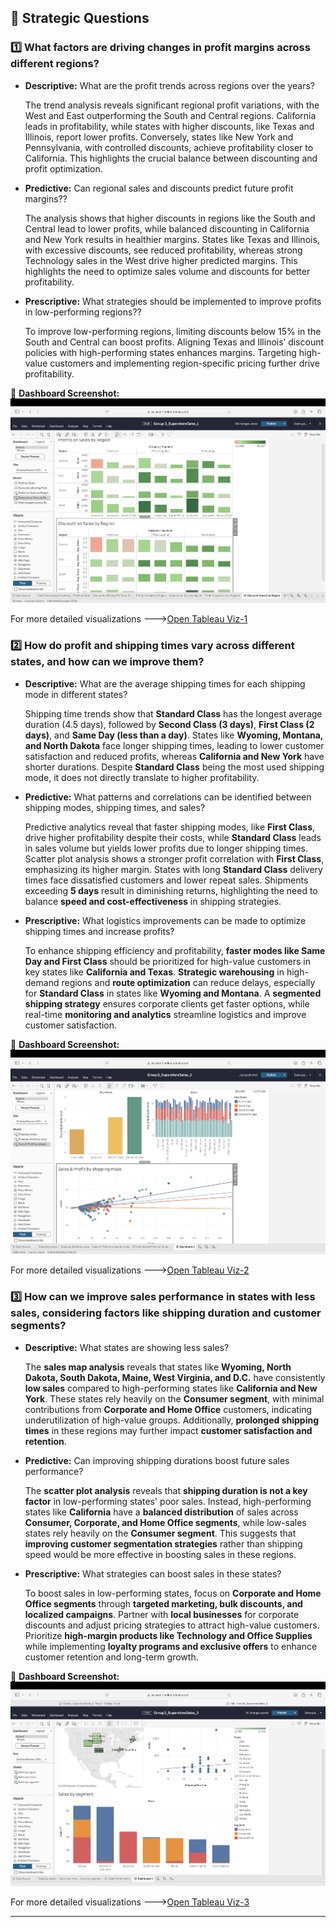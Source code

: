 ## 📌 Strategic Questions 
### **1️⃣  What factors are driving changes in profit margins across different regions?**
   - **Descriptive:** What are the profit trends across regions over the years?
     
        The trend analysis reveals significant regional profit variations, with the West and East outperforming the South and Central regions. California leads in profitability, while states with higher discounts, like Texas and Illinois, report lower profits. Conversely, states like New York and Pennsylvania, with controlled discounts, achieve profitability closer to California. This highlights the crucial balance between discounting and profit optimization. 
   - **Predictive:** Can regional sales and discounts predict future profit margins??

      The analysis shows that higher discounts in regions like the South and Central lead to lower profits, while balanced discounting in California and New York results in healthier margins. States like Texas and Illinois, with excessive discounts, see reduced profitability, whereas strong Technology sales in the West drive higher predicted margins. This highlights the need to optimize sales volume and discounts for better profitability.
   - **Prescriptive:** What strategies should be implemented to improve profits in low-performing regions??

     To improve low-performing regions, limiting discounts below 15% in the South and Central can boost profits. Aligning Texas and Illinois’ discount policies with high-performing states enhances margins. Targeting high-value customers and implementing region-specific pricing further drive profitability.

🔹 **Dashboard Screenshot:**  
![Dashboard](Visualizations/question1_dashboard.png)  

For more detailed visualizations --->[Open Tableau Viz-1](Visualizations/Question-1.twbx)

### **2️⃣ 	How do profit and shipping times vary across different states, and how can we improve them?**
   - **Descriptive:** What are the average shipping times for each shipping mode in different states?

      Shipping time trends show that **Standard Class** has the longest average duration (4.5 days), followed by **Second Class (3 days)**, **First Class (2 days)**, and **Same Day (less than a day)**. States like **Wyoming, Montana, and North Dakota** face longer shipping times, leading to lower customer satisfaction and reduced profits, whereas **California and New York** have shorter durations. Despite **Standard Class** being the most used shipping mode, it does not directly translate to higher profitability.
   - **Predictive:** What patterns and correlations can be identified between shipping modes, shipping times, and sales?

     Predictive analytics reveal that faster shipping modes, like **First Class**, drive higher profitability despite their costs, while **Standard Class** leads in sales volume but yields lower profits due to longer shipping times. Scatter plot analysis shows a stronger profit correlation with **First Class**, emphasizing its higher margin. States with long **Standard Class** delivery times face dissatisfied customers and lower repeat sales. Shipments exceeding **5 days** result in diminishing returns, highlighting the need to balance **speed and cost-effectiveness** in shipping strategies.
   - **Prescriptive:** What logistics improvements can be made to optimize shipping times and increase profits?

     To enhance shipping efficiency and profitability, **faster modes like Same Day and First Class** should be prioritized for high-value customers in key states like **California and Texas**. **Strategic warehousing** in high-demand regions and **route optimization** can reduce delays, especially for **Standard Class** in states like **Wyoming and Montana**. A **segmented shipping strategy** ensures corporate clients get faster options, while real-time **monitoring and analytics** streamline logistics and improve customer satisfaction.

🔹 **Dashboard Screenshot:**  
![Dashboard](Visualizations/question2_dashboard.png)  

For more detailed visualizations --->[Open Tableau Viz-2](Visualizations/Question-2.twbx)

### **3️⃣ 	How can we improve sales performance in states with less sales, considering factors like shipping duration and customer segments?**
   - **Descriptive:** What states are showing less sales?

     The **sales map analysis** reveals that states like **Wyoming, North Dakota, South Dakota, Maine, West Virginia, and D.C.** have consistently **low sales** compared to high-performing states like **California and New York**. These states rely heavily on the **Consumer segment**, with minimal contributions from **Corporate and Home Office** customers, indicating underutilization of high-value groups. Additionally, **prolonged shipping times** in these regions may further impact **customer satisfaction and retention**. 
   - **Predictive:** Can improving shipping durations boost future sales performance?

     The **scatter plot analysis** reveals that **shipping duration is not a key factor** in low-performing states' poor sales. Instead, high-performing states like **California** have a **balanced distribution** of sales across **Consumer, Corporate, and Home Office segments**, while low-sales states rely heavily on the **Consumer segment**. This suggests that **improving customer segmentation strategies** rather than shipping speed would be more effective in boosting sales in these regions.
   - **Prescriptive:** What strategies can boost sales in these states?

     To boost sales in low-performing states, focus on **Corporate and Home Office segments** through **targeted marketing, bulk discounts, and localized campaigns**. Partner with **local businesses** for corporate discounts and adjust pricing strategies to attract high-value customers. Prioritize **high-margin products like Technology and Office Supplies** while implementing **loyalty programs and exclusive offers** to enhance customer retention and long-term growth.

🔹 **Dashboard Screenshot:**  
![Visualizations](Visualizations/question3_dashboard.png)  

For more detailed visualizations --->[Open Tableau Viz-3](Visualizations/Question-3.twbx)

---
